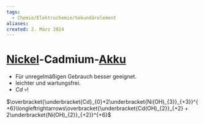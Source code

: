 ```yaml
---
tags:
  - Chemie/Elektrochemie/Sekundärelement
aliases: 
created: 2. März 2024
---
```


# [Nickel](../Physik/Materialkunde/Nickel.md)-Cadmium-[Akku](Sekundärelement.md)

- Für unregelmäßigen Gebrauch besser geeignet.
- leichter und wartungsfrei.
- $Cd$ 💀!

$\overbracket{\underbracket{Cd}_{0}+2\underbracket{Ni(OH)_{3}}_{+3}}^{+6}\longleftrightarrows\overbracket{\underbracket{Cd(OH)_{2}}_{+2} + 2\underbracket{Ni(OH)_{2}}_{+2}}^{+6}$